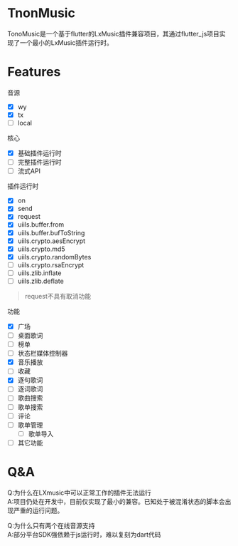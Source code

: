 # TnonMusic

TonoMusic是一个基于flutter的LxMusic插件兼容项目，其通过flutter_js项目实现了一个最小的LxMusic插件运行时。

# Features

音源
- [x]  wy
- [x]  tx
- [ ]  local

核心

- [x] 基础插件运行时
- [ ] 完整插件运行时
- [ ] 流式API

插件运行时

- [x] on
- [x] send
- [x] request
- [x] uiils.buffer.from
- [x] uiils.buffer.bufToString
- [x] uiils.crypto.aesEncrypt
- [x] uiils.crypto.md5
- [x] uiils.crypto.randomBytes
- [ ] uiils.crypto.rsaEncrypt
- [ ] uiils.zlib.inflate
- [ ] uiils.zlib.deflate

> request不具有取消功能

功能

- [x] 广场
- [ ] 桌面歌词
- [ ] 榜单 
- [ ] 状态栏媒体控制器
- [x] 音乐播放
- [ ] 收藏
- [x] 逐句歌词
- [ ] 逐词歌词
- [ ] 歌曲搜索
- [ ] 歌单搜索
- [ ] 评论
- [ ] 歌单管理
    - [ ] 歌单导入
- [ ] 其它功能

# Q&A

Q:为什么在LXmusic中可以正常工作的插件无法运行  
A:项目仍处在开发中，目前仅实现了最小的兼容。已知处于被混淆状态的脚本会出现严重的运行问题。

Q:为什么只有两个在线音源支持  
A:部分平台SDK强依赖于js运行时，难以复刻为dart代码
